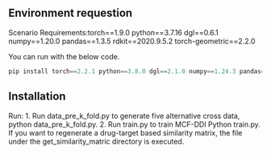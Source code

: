 ## Environment requestion
Scenario Requirements:torch==1.9.0 python==3.7.16 dgl==0.6.1 numpy==1.20.0 pandas==1.3.5 rdkit==2020.9.5.2 torch-geometric==2.2.0

You can run with the below code. 
```python
pip install torch==2.2.1 python==3.8.0 dgl==2.1.0 numpy==1.24.3 pandas==2.0.3 rdkit==2023.9.5 torch-geometric==2.5.2
```
## Installation

Run: 1. Run data_pre_k_fold.py to generate five alternative cross data, python data_pre_k_fold.py. 2. Run train.py to train MCF-DDI Python train.py.
If you want to regenerate a drug-target based similarity matrix, the file under the get_similarity_matric directory is executed.